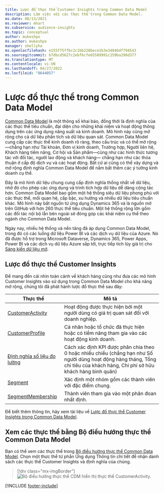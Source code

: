 ```yaml
---
title: Lược đồ thực thể Customer Insights trong Common Data Model
description: Làm việc với các thực thể trong Common Data Model.
ms.date: 08/13/2021
ms.reviewer: mhart
ms.subservice: audience-insights
ms.topic: conceptual
author: mukeshpo
ms.author: mukeshpo
manager: shellyha
ms.openlocfilehash: e155f75ffbc2c1bb228bece1b3e34846df794543
ms.sourcegitcommit: b7dbcd5627c2ebfbcfe65589991c159ba290d377
ms.translationtype: MT
ms.contentlocale: vi-VN
ms.lasthandoff: 04/27/2022
ms.locfileid: "8644057"
---
```

# <a name="entity-schemas-in-common-data-model"></a>Lược đồ thực thể trong Common Data Model



[Common Data Model](/common-data-model/) là một thông số khai báo, đồng thời là định nghĩa của các thực thể tiêu chuẩn, đại diện cho những khái niệm và hoạt động thông dụng trên các ứng dụng năng suất và kinh doanh. Mô hình này cũng mở rộng cho cả dữ liệu phân tích và dữ liệu quan sát. Common Data Model cung cấp các thực thể kinh doanh rõ ràng, theo cấu trúc và có thể mở rộng—chẳng hạn như Tài khoản, Đơn vị kinh doanh, Trường hợp, Người liên hệ, Khách hàng tiềm năng, Cơ hội và Sản phẩm—cũng như các hình thức tương tác với đối tác, người lao động và khách hàng— chẳng hạn như các thỏa thuận ở cấp độ dịch vụ và các hoạt động. Bất cứ ai cũng có thể xây dựng và mở rộng định nghĩa Common Data Model để nắm bắt thêm các ý tưởng kinh doanh cụ thể.

Đây là mô hình dữ liệu chung cung cấp định nghĩa thống nhất về dữ liệu, nhờ đó cho phép các ứng dụng và trình tích hợp dữ liệu dễ dàng cộng tác hơn. Common Data Model bao gồm một hệ thống siêu dữ liệu phong phú với các thực thể, mối quan hệ, cấp bậc, xu hướng và nhiều dữ liệu tiêu chuẩn khác. Mô hình này bắt nguồn từ ứng dụng Dynamics 365 và là nguồn mở trên GitHub với hơn 260 thực thể tiêu chuẩn. Một hệ thống rộng lớn gồm các đối tác nội bộ lẫn bên ngoài sẽ đóng góp các khái niệm cụ thể theo ngành cho Common Data Model.

Ngày nay, nhiều hệ thống và nền tảng đã áp dụng Common Data Model, trong đó có các luồng dữ liệu Power BI và các dịch vụ dữ liệu của Azure. Nó đã được hỗ trợ trong Microsoft Dataverse, Dynamics 365, Power Apps, Power BI và các dịch vụ dữ liệu Azure sắp tới, trực tiếp tích lũy giá trị cho [Sáng kiến dữ liệu mở](https://www.microsoft.com/open-data-initiative).

## <a name="customer-insights-entity-schemas"></a>Lược đồ thực thể Customer Insights

Để mang đến cái nhìn toàn cảnh về khách hàng cũng như đưa các mô hình Customer Insights vào sử dụng trong Common Data Model cho khả năng mở rộng, chúng tôi đã phát hành lược đồ thực thể sau đây:

| Thực thể | Mô tả |
|---------|---------|
|[CustomerActivity](/common-data-model/schema/core/applicationcommon/foundationcommon/crmcommon/solutions/customerinsights/customeractivity) | Hoạt động được thực hiện bởi một người dùng có giá trị quan sát đối với doanh nghiệp. |
|[CustomerProfile](/common-data-model/schema/core/applicationcommon/foundationcommon/crmcommon/solutions/customerinsights/customerprofile) | Cá nhân hoặc tổ chức đã thực hiện hoặc có tiềm năng tham gia vào các hoạt động kinh doanh. |
|[Định nghĩa số liệu đo lường](/common-data-model/schema/core/applicationcommon/foundationcommon/crmcommon/solutions/customerinsights/measuredefinition) | Cách xác định KPI được phân chia theo 0 hoặc nhiều chiều (chẳng hạn như Số người dùng hoạt động hàng tháng, Tổng chi tiêu của khách hàng, Chi phí sở hữu khách hàng bình quân) |
|[Segment](/common-data-model/schema/core/applicationcommon/foundationcommon/crmcommon/solutions/customerinsights/segment) | Xác định một nhóm gồm các thành viên với đặc điểm chung. |
|[SegmentMembership](/common-data-model/schema/core/applicationcommon/foundationcommon/crmcommon/solutions/customerinsights/segmentmembership) | Thành viên tham gia vào một phân đoan nhất định. |

Để biết thêm thông tin, hãy xem tài liệu về [Lược đồ thực thể Customer Insights trong Common Data Model](/common-data-model/schema/core/applicationcommon/foundationcommon/crmcommon/solutions/customerinsights/overview).

## <a name="view-entities-using-the-common-data-model-entity-navigator"></a>Xem các thực thể bằng Bộ điều hướng thực thể Common Data Model

Bạn có thể xem các thực thể trong [Bộ điều hướng thực thể Common Data Model](https://microsoft.github.io/CDM/). Chọn một thực thể từ phần Ứng dụng Thông tin chi tiết để nhận danh sách các thực thể Customer Insights và định nghĩa của chúng.
> [!div class="mx-imgBorder"]
> ![Bộ điều hướng thực thể CDM hiển thị thực thể CustomerActivity.](media/CDM-entity-navigator.png "Bộ điều hướng thực thể CDM hiển thị thực thể CustomerActivity")


[!INCLUDE [footer-include](includes/footer-banner.md)]
